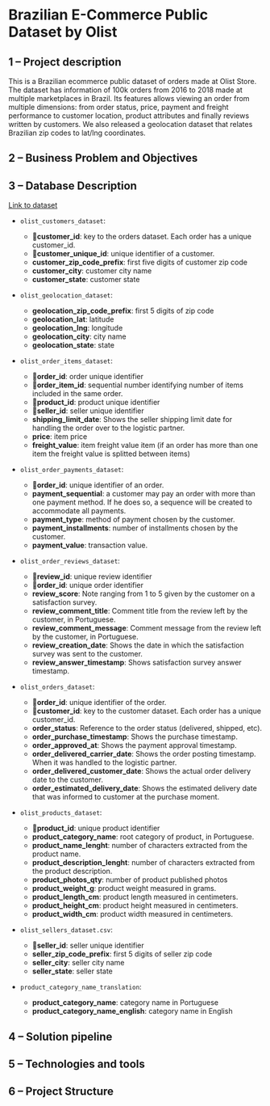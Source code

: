 # Brazilian E-Commerce Public Dataset by Olist


## 1 – Project description
This is a Brazilian ecommerce public dataset of orders made at Olist Store. The dataset has information of 100k orders from 2016 to 2018 made at multiple marketplaces in Brazil. Its features allows viewing an order from multiple dimensions: from order status, price, payment and freight performance to customer location, product attributes and finally reviews written by customers. We also released a geolocation dataset that relates Brazilian zip codes to lat/lng coordinates.


## 2 – Business Problem and Objectives

## 3 – Database Description
[Link to dataset](https://www.kaggle.com/datasets/olistbr/brazilian-ecommerce/data)

- `olist_customers_dataset`:
  - :key:**customer_id**: key to the orders dataset. Each order has a unique customer_id.
  - :key:**customer_unique_id**: unique identifier of a customer.
  - **customer_zip_code_prefix**: first five digits of customer zip code
  - **customer_city**: customer city name
  - **customer_state**: customer state


- `olist_geolocation_dataset`:
  - **geolocation_zip_code_prefix**: first 5 digits of zip code
  - **geolocation_lat**: latitude
  - **geolocation_lng**: longitude
  - **geolocation_city**: city name
  - **geolocation_state**: state


- `olist_order_items_dataset`:
  - :key:**order_id**: order unique identifier
  - :key:**order_item_id**: sequential number identifying number of items included in the same order.
  - :key:**product_id**: product unique identifier
  - :key:**seller_id**: seller unique identifier
  - **shipping_limit_date**: Shows the seller shipping limit date for handling the order over to the logistic partner.
  - **price**: item price
  - **freight_value**: item freight value item (if an order has more than one item the freight value is splitted between items)


- `olist_order_payments_dataset`:
  - :key:**order_id**: unique identifier of an order.
  - **payment_sequential**: a customer may pay an order with more than one payment method. If he does so, a sequence will be created to accommodate all payments.
  - **payment_type**: method of payment chosen by the customer.
  - **payment_installments**: number of installments chosen by the customer.
  - **payment_value**: transaction value.


- `olist_order_reviews_dataset`:
  - :key:**review_id**: unique review identifier
  - :key:**order_id**: unique order identifier
  - **review_score**: Note ranging from 1 to 5 given by the customer on a satisfaction survey.
  - **review_comment_title**: Comment title from the review left by the customer, in Portuguese.
  - **review_comment_message**: Comment message from the review left by the customer, in Portuguese.
  - **review_creation_date**: Shows the date in which the satisfaction survey was sent to the customer.
  - **review_answer_timestamp**: Shows satisfaction survey answer timestamp.


- `olist_orders_dataset`:
  - :key:**order_id**: unique identifier of the order.
  - :key:**customer_id**: key to the customer dataset. Each order has a unique customer_id.
  - **order_status**: Reference to the order status (delivered, shipped, etc).
  - **order_purchase_timestamp**: Shows the purchase timestamp.
  - **order_approved_at**: Shows the payment approval timestamp.
  - **order_delivered_carrier_date**: Shows the order posting timestamp. When it was handled to the logistic partner.
  - **order_delivered_customer_date**: Shows the actual order delivery date to the customer.
  - **order_estimated_delivery_date**: Shows the estimated delivery date that was informed to customer at the purchase moment.


- `olist_products_dataset`:
  - :key:**product_id**: unique product identifier
  - **product_category_name**: root category of product, in Portuguese.
  - **product_name_lenght**: number of characters extracted from the product name.
  - **product_description_lenght**: number of characters extracted from the product description.
  - **product_photos_qty**: number of product published photos
  - **product_weight_g**: product weight measured in grams.
  - **product_length_cm**: product length measured in centimeters.
  - **product_height_cm**: product height measured in centimeters.
  - **product_width_cm**: product width measured in centimeters.


- `olist_sellers_dataset.csv`:
  - :key:**seller_id**: seller unique identifier
  - **seller_zip_code_prefix**: first 5 digits of seller zip code
  - **seller_city**: seller city name
  - **seller_state**: seller state

    
- `product_category_name_translation`:
  - **product_category_name**: category name in Portuguese
  - **product_category_name_english**: category name in English



## 4 – Solution pipeline
## 5 – Technologies and tools

## 6 – Project Structure

